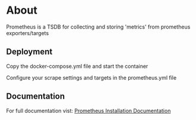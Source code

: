 # About

Prometheus is a TSDB for collecting and storing 'metrics' from prometheus exporters/targets

## Deployment

Copy the docker-compose.yml file and start the container

Configure your scrape settings and targets in the prometheus.yml file

## Documentation

For full documentation vist: [Prometheus Installation Documentation](https://prometheus.io/docs/prometheus/latest/installation/)
